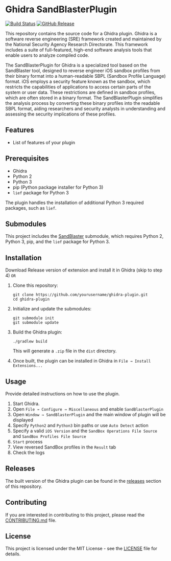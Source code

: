 # Ghidra SandBlasterPlugin

[![Build Status](https://travis-ci.org/shark4ce/ghidra-plugin-v2.svg?branch=master)](https://travis-ci.org/shark4ce/ghidra-plugin-v2)
[![GitHub Release](https://img.shields.io/github/release/shark4ce/ghidra-plugin-v2.svg)]([https://github.com/shark4ce/ghidra-plugin-v2/releases])

This repository contains the source code for a Ghidra plugin. Ghidra is a software reverse engineering (SRE) framework created and maintained by the National Security Agency Research Directorate. This framework includes a suite of full-featured, high-end software analysis tools that enable users to analyze compiled code.

The SandBlasterPlugin for Ghidra is a specialized tool based on the SandBlaster tool, designed to reverse engineer iOS sandbox profiles from their binary format into a human-readable SBPL (Sandbox Profile Language) format. iOS employs a security feature known as the sandbox, which restricts the capabilities of applications to access certain parts of the system or user data. These restrictions are defined in sandbox profiles, which are often stored in a binary format. The SandBlasterPlugin simplifies the analysis process by converting these binary profiles into the readable SBPL format, aiding researchers and security analysts in understanding and assessing the security implications of these profiles.


## Features

- List of features of your plugin

## Prerequisites

- Ghidra
- Python 2
- Python 3
- pip (Python package installer for Python 3)
- `lief` package for Python 3

The plugin handles the installation of additional Python 3 required packages, such as `lief`.

## Submodules

This project includes the [SandBlaster](https://github.com/malus-security/sandblaster.git) submodule, which requires Python 2, Python 3, pip, and the `lief` package for Python 3.

## Installation

Download Release version of extension and install it in Ghidra (skip to step 4) `OR`

1. Clone this repository:

    ```
    git clone https://github.com/yourusername/ghidra-plugin.git
    cd ghidra-plugin
    ```

2. Initialize and update the submodules:

    ```
    git submodule init
    git submodule update
    ```

3. Build the Ghidra plugin:

    ```
    ./gradlew build
    ```

    This will generate a `.zip` file in the `dist` directory.

4. Once built, the plugin can be installed in Ghidra in `File → Install Extensions...`

## Usage

Provide detailed instructions on how to use the plugin.

1. Start Ghidra.
2. Open `File → Configure → Miscellaneous` and enable `SandBlasterPlugin`
3. Open `Window → SandBlasterPlugin` and the main window of plugin will be displayed
4. Specify `Python2` and `Python3` bin paths or use `Auto Detect` action
5. Specify a valid `iOS Version` and the `SandBox Operations File Source` and `SandBox Profiles File Source`
6. `Start` process
7. View reversed SandBox profiles in the `Result` tab
8. Check the logs

## Releases

The built version of the Ghidra plugin can be found in the [releases](https://github.com/yourusername/ghidra-plugin/releases) section of this repository.

## Contributing

If you are interested in contributing to this project, please read the [CONTRIBUTING.md](CONTRIBUTING.md) file.

## License

This project is licensed under the MIT License - see the [LICENSE](LICENSE) file for details.

